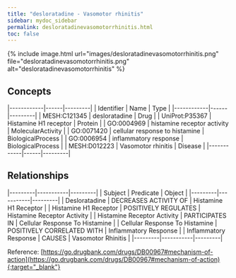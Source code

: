 ```yaml
---
title: "desloratadine - Vasomotor rhinitis"
sidebar: mydoc_sidebar
permalink: desloratadinevasomotorrhinitis.html
toc: false 
---
```


{% include image.html url="images/desloratadinevasomotorrhinitis.png" file="desloratadinevasomotorrhinitis.png" alt="desloratadinevasomotorrhinitis" %}

## Concepts

|------------|------|---------|
| Identifier | Name | Type    |
|------------|------|---------|
| MESH:C121345 | desloratadine | Drug |
| UniProt:P35367 | Histamine H1 receptor | Protein |
| GO:0004969 | histamine receptor activity | MolecularActivity |
| GO:0071420 | cellular response to histamine | BiologicalProcess |
| GO:0006954 | inflammatory response | BiologicalProcess |
| MESH:D012223 | Vasomotor rhinitis | Disease |
|------------|------|---------|

## Relationships

|---------|-----------|---------|
| Subject | Predicate | Object  |
|---------|-----------|---------|
| Desloratadine | DECREASES ACTIVITY OF | Histamine H1 Receptor |
| Histamine H1 Receptor | POSITIVELY REGULATES | Histamine Receptor Activity |
| Histamine Receptor Activity | PARTICIPATES IN | Cellular Response To Histamine |
| Cellular Response To Histamine | POSITIVELY CORRELATED WITH | Inflammatory Response |
| Inflammatory Response | CAUSES | Vasomotor Rhinitis |
|---------|-----------|---------|

Reference: [https://go.drugbank.com/drugs/DB00967#mechanism-of-action](https://go.drugbank.com/drugs/DB00967#mechanism-of-action){:target="_blank"}